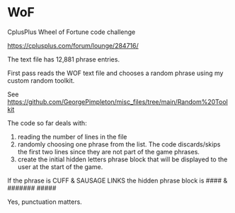 # WoF
CplusPlus Wheel of Fortune code challenge

https://cplusplus.com/forum/lounge/284716/

The text file has 12,881 phrase entries.

First pass reads the WOF text file and chooses a random phrase using my custom random toolkit.

See https://github.com/GeorgePimpleton/misc_files/tree/main/Random%20Toolkit

The code so far deals with:

1. reading the number of lines in the file
2. randomly choosing one phrase from the list.  The code discards/skips the first two lines since they are not part of the game phrases.
3. create the initial hidden letters phrase block that will be displayed to the user at the start of the game.

If the phrase is CUFF & SAUSAGE LINKS the hidden phrase block is #### & ####### #####

Yes, punctuation matters.
